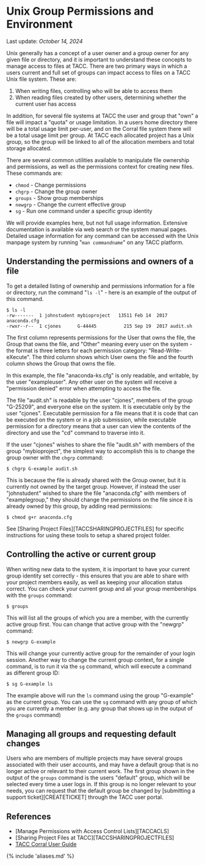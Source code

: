 # Unix Group Permissions and Environment
Last update: *October 14, 2024*


Unix generally has a concept of a user owner and a group owner for any given file or directory, and it is important to understand these concepts to manage access to files at TACC.  There are two primary ways in which a users current and full set of groups can impact access to files on a TACC Unix file system.  These are:

1. When writing files, controlling who will be able to access them
2. When reading files created by other users, determining whether the current user has access

In addition, for several file systems at TACC the user and group that "own" a file will impact a "quota" or usage limitation.  In a users home directory there will be a total usage limit per-user, and on the Corral file system there will be a total usage limit per group.  At TACC each allocated project has a Unix group, so the group will be linked to all of the allocation members and total storage allocated.

There are several common utilities available to manipulate file ownership and permissions, as well as the permissions context for creating new files.  These commands are:

* `chmod` - Change permissions
* `chgrp` - Change the group owner 
* `groups` - Show group memberships 
* `newgrp` - Change the current effective group
* `sg` - Run one command under a specific group identity

We will provide examples here, but not full usage information.  Extensive documentation is available via web search or the system manual pages.  Detailed usage information for any command can be accessed with the Unix manpage system by running "<code>man <i>commandname</i></code>" on any TACC platform. 

## Understanding the permissions and owners of a file

To get a detailed listing of ownership and permissions information for a file or directory, run the command "`ls -l`"  - here is an example of the output of this command.

```cmd-line
$ ls -l
-rw-------  1 johnstudent mybioproject   13511 Feb 14  2017 anaconda.cfg
-rwxr--r--  1 cjones      G-44445          215 Sep 19  2017 audit.sh
```

The first column represents permissions for the User that owns the file, the Group that owns the file, and "Other" meaning every user on the system - the format is three letters for each permission category: "Read-Write-eXecute".  The third column shows which User owns the file and the fourth column shows the Group that owns the file.

In this example, the file "anaconda-ks.cfg" is only readable, and writable, by the user "exampleuser".  Any other user on the system will receive a "permission denied" error when attempting to access the file. 

The file "audit.sh" is readable by the user "cjones", members of the group "G-25209", and everyone else on the system.  It is executable only by the user "cjones".  Executable permission for a file means that it is code that can be executed on the system or in a job submission, while executable permission for a directory means that a user can view the contents of the directory and use the "cd" command to traverse into it.

If the user "cjones" wishes to share the file "audit.sh" with members of the group "mybioproject", the simplest way to accomplish this is to change the group owner with the `chgrp` command:

```cmd-line
$ chgrp G-example audit.sh
```

This is because the file is already shared with the Group owner, but it is currently not owned by the target group.  However, if instead the user "johnstudent" wished to share the file "anaconda.cfg" with members of "examplegroup," they should change the permissions on the file since it is already owned by this group, by adding read permissions:

```cmd-line
$ chmod g+r anaconda.cfg
```
See [Sharing Project Files][TACCSHARINGPROJECTFILES] for specific instructions for using these tools to setup a shared project folder. 

## Controlling the active or current group

When writing new data to the system, it is important to have your current group identity set correctly - this ensures that you are able to share with your project members easily, as well as keeping your allocation status correct.  You can check your current group and all your group memberships with the `groups` command:

```cmd-line
$ groups
```

This will list all the groups of which you are a member, with the currently active group first.  You can change that active group with the "newgrp" command:

```cmd-line
$ newgrp G-example
```

This will change your currently active group for the remainder of your login session.  Another way to change the current group context, for a single command, is to run it via the `sg` command, which will execute a command as different group ID:

```cmd-line
$ sg G-example ls
```

The example above will run the `ls` command using the group "G-example" as the current group.  You can use the `sg` command with any group of which you are currently a member (e.g. any group that shows up in the output of the `groups` command)

## Managing all groups and requesting default changes

Users who are members of multiple projects may have several groups associated with their user accounts, and may have a default group that is no longer active or relevant to their current work.  The first group shown in the output of the `groups` command is the users "default" group, which will be selected every time a user logs in.  If this group is no longer relevant to your needs, you can request that the default group be changed by [submitting a support ticket][CREATETICKET] through the TACC user portal.

## References

* [Manage Permissions with Access Control Lists][TACCACLS]
* [Sharing Project Files at TACC][TACCSHARINGPROJECTFILES]
* [TACC Corral User Guide](../../hpc/corral)


{% include 'aliases.md' %}

